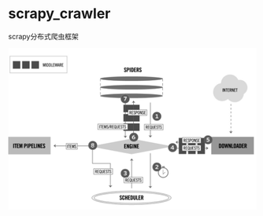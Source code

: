 # scrapy_crawler
scrapy分布式爬虫框架


![](https://github.com/huxiaotian180/ImageCache/raw/master/Loge/scrapy.png)
